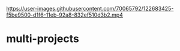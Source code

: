 

https://user-images.githubusercontent.com/70065792/122683425-f5be9500-d1f6-11eb-92a8-832ef510d3b2.mp4

# multi-projects
